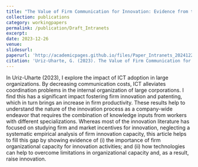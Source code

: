 ```yaml
---
title: "The Value of Firm Communication for Innovation: Evidence from the Adoption of Communication Technologies"
collection: publications
category: workingpapers
permalink: /publication/Draft_Intranets
excerpt: 
date: 2023-12-26
venue: 
slidesurl: 
paperurl: 'http://academicpages.github.io/files/Paper_Intranets_20241226.pdf'
citation: 'Uriz-Uharte, G. (2023). The Value of Firm Communication for Innovation: Evidence from the Adoption of Communication Technologies. Working Paper.'
---
```


In Uriz-Uharte (2023), I explore the impact of ICT adoption in large organizations. By decreasing communication costs, ICT alleviates coordination problems in the internal organization of large corporations. I find this has a significant impact fostering firm innovation and patenting, which in turn brings an increase in firm productivity. These results help to understand the nature of the innovation process as a company-wide endeavor that requires the combination of knowledge inputs from workers with different specializations. Whereas most of the innovation literature has focused on studying firm and market incentives for innovation, neglecting a systematic empirical analysis of firm innovation capacity, this article helps to fill this gap by showing evidence of (i) the importance of firm organizational capacity for innovation activities; and (ii) how technologies can help to overcome limitations in organizational capacity and, as a result, raise innovation. 